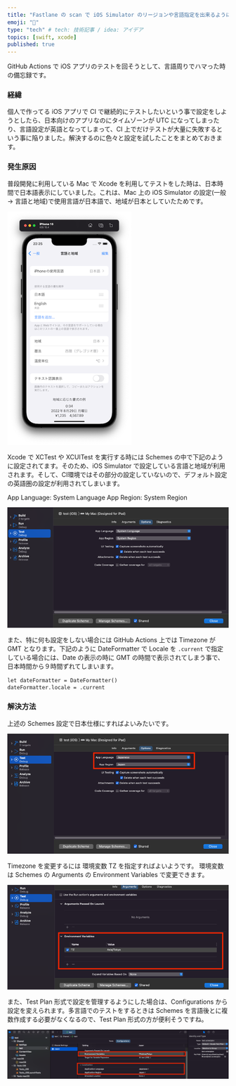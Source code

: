 ```yaml
---
title: "Fastlane の scan で iOS Simulator のリージョンや言語指定を出来るようにする"
emoji: "🍵"
type: "tech" # tech: 技術記事 / idea: アイデア
topics: [swift, xcode]
published: true
---
```


GitHub Actions で iOS アプリのテストを回そうとして、言語周りでハマった時の備忘録です。

### 経緯

個人で作ってる iOS アプリで CI で継続的にテストしたいという事で設定をしようとしたら、日本向けのアプリなのにタイムゾーンが UTC になってしまったり、言語設定が英語となってしまって、CI 上でだけテストが大量に失敗するという事に陥りました。解決するのに色々と設定を試したことをまとめておきます。

### 発生原因

普段開発に利用している Mac で Xcode を利用してテストをした時は、日本時間で日本語表示にしていました。これは、Mac 上の iOS Simulator の設定(一般 → 言語と地域)で使用言語が日本語で、地域が日本としていたためです。

![](/images/e3dcddcc04e2a9/ios-simulator.png)

Xcode で XCTest や XCUITest を実行する時には Schemes の中で下記のように設定されてます。そのため、iOS Simulator で設定している言語と地域が利用されます。そして、CI環境ではその部分の設定していないので、デフォルト設定の英語圏の設定が利用されてしまいます。

App Language: System Language
App Region: System Region  


![](/images/e3dcddcc04e2a9/xcode-scheme.png)

また、特に何も設定をしない場合には GitHub Actions 上では Timezone が GMT となります。下記のように DateFormatter で Locale を `.current` で指定している場合には、Date の表示の時に GMT の時間で表示されてしまう事で、日本時間から９時間ずれてしまいます。

```
let dateFormatter = DateFormatter()
dateFormatter.locale = .current
```

### 解決方法

上述の Schemes 設定で日本仕様にすればよいみたいです。

![](/images/e3dcddcc04e2a9/xcode-scheme-japan.png)

Timezone を変更するには 環境変数 TZ を指定すればよいようです。
環境変数は Schemes の Arguments の Environment Variables で変更できます。

![](/images/e3dcddcc04e2a9/xcode-scheme-environment.png)

また、Test Plan 形式で設定を管理するようにした場合は、Configurations から設定を変えられます。多言語でのテストをするときは Schemes を言語後とに複数作成する必要がなくなるので、Test Plan 形式の方が便利そうですね。

![](/images/e3dcddcc04e2a9/xctestplan.png)
